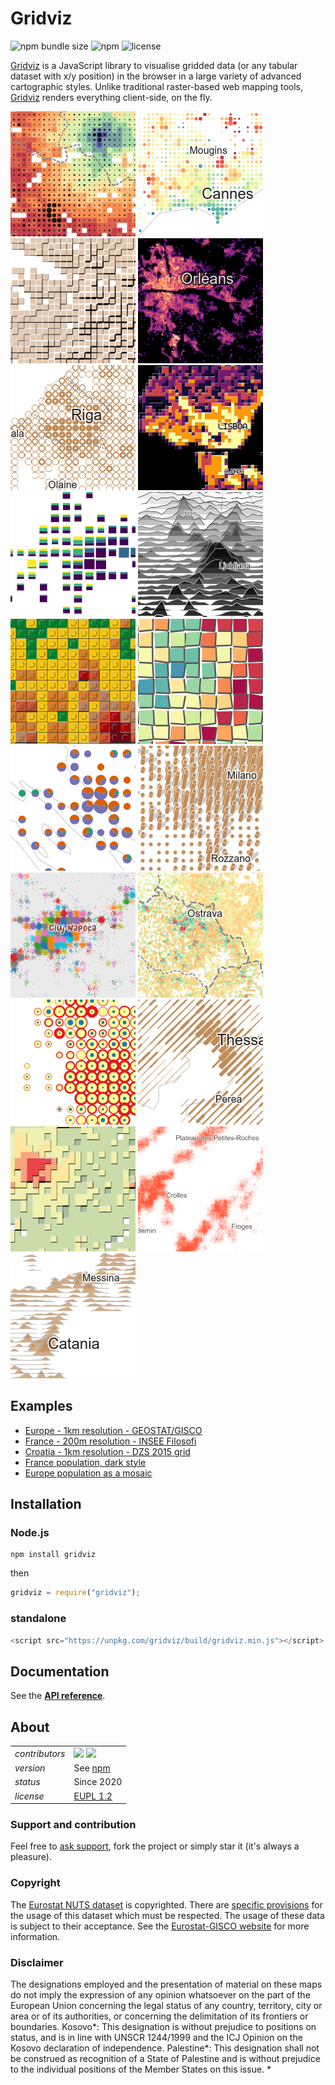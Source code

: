 # Gridviz

![npm bundle size](https://img.shields.io/bundlephobia/minzip/gridviz)
![npm](https://img.shields.io/npm/v/gridviz)
![license](https://img.shields.io/badge/license-EUPL-success)

[Gridviz](https://github.com/eurostat/gridviz/) is a JavaScript library to visualise gridded data (or any tabular dataset with x/y position) in the browser in a large variety of advanced cartographic styles. Unlike traditional raster-based web mapping tools, [Gridviz](https://github.com/eurostat/gridviz/) renders everything client-side, on the fly.

[![](/docs/img/overviews/ov_accessibility.png)](docs/reference.md#shapecolorsize-style)
[![](/docs/img/overviews/ov_age_balance.png)](docs/reference.md#shapecolorsize-style)
[![shadow effect map](/docs/img/overviews/ov_choco.png)](docs/reference.md#side-style)
[![](/docs/img/overviews/ov_dark.png)](docs/reference.md#square-color-webgl-style)
[![](/docs/img/overviews/ov_donut.png)](docs/reference.md#shapecolorsize-style)
[![tanaka style map](/docs/img/overviews/ov_tanaka_dark.png)](docs/reference.md#tanaka-style)
[![](/docs/img/overviews/ov_flag.png)](docs/reference.md#composition-style)
[![joyplot map](/docs/img/overviews/ov_joyplot_shade.png)](docs/reference.md#joyplot-style)
[![lego map](/docs/img/overviews/ov_lego.png)](docs/reference.md#lego-style)
[![mosaic map](/docs/img/overviews/ov_mosaic.png)](docs/reference.md#mosaic-style)
[![](/docs/img/overviews/ov_piechart.png)](docs/reference.md#composition-style)
[![](/docs/img/overviews/ov_pillar.png)](docs/reference.md#pillars-style)
[![dot density map](/docs/img/overviews/ov_dotdensity_random.png)](docs/reference.md#dot-density-style)
[![](/docs/img/overviews/ov_popchange.png)](docs/reference.md#shapecolorsize-style)
[![](/docs/img/overviews/ov_ring.png)](docs/reference.md#composition-style)
[![](/docs/img/overviews/ov_segment.png)](docs/reference.md#segment-style)
[![tanaka style map](/docs/img/overviews/ov_tanaka.png)](docs/reference.md#tanaka-style)
[![dot density map](/docs/img/overviews/ov_dotdensity.png)](docs/reference.md#dot-density-style)
[![joyplot map](/docs/img/overviews/ov_joyplot.png)](docs/reference.md#joyplot-style)

## Examples

- [Europe - 1km resolution - GEOSTAT/GISCO](https://eurostat.github.io/gridviz/examples/EUR.html)
- [France - 200m resolution - INSEE Filosofi](https://eurostat.github.io/gridviz/examples/FR.html)
- [Croatia - 1km resolution - DZS 2015 grid](https://eurostat.github.io/gridviz/examples/HR.html)
- [France population, dark style](https://eurostat.github.io/gridviz/examples/styles/squarecolorwgl_dark.html)
- [Europe population as a mosaic](https://eurostat.github.io/gridviz/examples/styles/mosaic_full.html)

## Installation

### Node.js

```Shell
npm install gridviz
```

then

```javascript
gridviz = require("gridviz");
```

### standalone

```javascript
<script src="https://unpkg.com/gridviz/build/gridviz.min.js"></script>
```

## Documentation

See the **[API reference](docs/reference.md)**.

## About

|                |                   |
| -------------- | ---------------------------------- |
| _contributors_ | [<img src="https://github.com/jgaffuri.png" height="40" />](https://github.com/jgaffuri) [<img src="https://github.com/JoeWDavies.png" height="40" />](https://github.com/JoeWDavies) |
| _version_      | See [npm](https://www.npmjs.com/package/gridviz?activeTab=versions)                                                                                                                   |
| _status_       | Since 2020                                                                                                                                                                            |
| _license_      | [EUPL 1.2](LICENSE)                                                                                                                                                                   |

### Support and contribution

Feel free to [ask support](https://github.com/eurostat/gridviz/issues/new), fork the project or simply star it (it's always a pleasure).

### Copyright

The [Eurostat NUTS dataset](http://ec.europa.eu/eurostat/web/nuts/overview) is copyrighted. There are [specific provisions](https://ec.europa.eu/eurostat/web/gisco/geodata/reference-data/administrative-units-statistical-units) for the usage of this dataset which must be respected. The usage of these data is subject to their acceptance. See the [Eurostat-GISCO website](http://ec.europa.eu/eurostat/web/gisco/geodata/reference-data/administrative-units-statistical-units/nuts) for more information.

### Disclaimer

The designations employed and the presentation of material on these maps do not imply the expression of any opinion whatsoever on the part of the European Union concerning the legal status of any country, territory, city or area or of its authorities, or concerning the delimitation of its frontiers or boundaries. Kosovo*: This designation is without prejudice to positions on status, and is in line with UNSCR 1244/1999 and the ICJ Opinion on the Kosovo declaration of independence. Palestine*: This designation shall not be construed as recognition of a State of Palestine and is without prejudice to the individual positions of the Member States on this issue.
*
